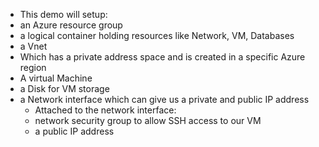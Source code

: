 - This demo will setup:
 - an Azure resource group
 - a logical container holding resources like Network, VM, Databases
 - a Vnet
  - Which has a private address space and is created in a specific Azure region
 - A virtual Machine
 - a Disk for VM storage
 - a Network interface which can give us a private and public IP address
   - Attached to the network interface:
    - network security group to allow SSH access to our VM
    - a public IP address
    